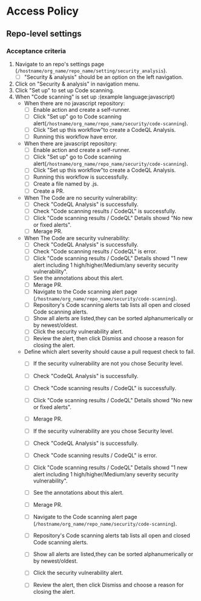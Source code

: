 
# Access Policy

## Repo-level settings

### Acceptance criteria

1. Navigate to an repo's settings page (`/hostname/org_name/repo_name/setting/security_analysis`).
    - [ ] "Security & analysis" should be an option on the left navigation.
1. Click on "Security & analysis" in navigation menu.
1. Click "Set up" to set up Code scanning.
1. When "Code scanning" is set up :(example language:javascript)
    - When there are no javascript repository:
      - [ ] Enable action and create a self-runner.
      - [ ] Click "Set up" go to Code scanning alert(`/hostname/org_name/repo_name/security/code-scanning`).
      - [ ] Click "Set up this workflow"to create a CodeQL Analysis.
      - [ ] Running this workflow have error. 
    - When there are javascript repository:
      - [ ] Enable action and create a self-runner.
      - [ ] Click "Set up" go to Code scanning alert(`/hostname/org_name/repo_name/security/code-scanning`).
      - [ ] Click "Set up this workflow"to create a CodeQL Analysis.
      - [ ] Running this workflow is successfully.
      - [ ] Create a file named by .js.
      - [ ] Create a PR.
    - When The Code are no security vulnerability:
      - [ ] Check "CodeQL Analysis" is successfully.
      - [ ] Check "Code scanning results / CodeQL" is successfully.
      - [ ] Click "Code scanning results / CodeQL" Details showd "No new or fixed alerts".
      - [ ] Merage PR.
    - When The Code are security vulnerability:
      - [ ] Check "CodeQL Analysis" is successfully.
      - [ ] Check "Code scanning results / CodeQL" is error.
      - [ ] Click "Code scanning results / CodeQL" Details showd "1 new alert including 1 high/higher/Medium/any severity security vulnerability".
      - [ ] See the annotations about this alert.
      - [ ] Merage PR.
      - [ ] Navigate to the Code scanning alert page (`/hostname/org_name/repo_name/security/code-scanning`).
      - [ ] Repository's Code scanning alerts tab lists all open and closed Code scanning alerts.
      - [ ] Show all alerts are listed,they can be sorted alphanumerically or by newest/oldest.
      - [ ] Click the security vulnerability alert.
      - [ ] Review the alert, then click Dismiss and choose a reason for closing the alert.
    - Define which alert severity should cause a pull request check to fail.
      - [ ] If the security vulnerability are not you chose Security level.
       - [ ] Check "CodeQL Analysis" is successfully.
       - [ ] Check "Code scanning results / CodeQL" is successfully.
       - [ ] Click "Code scanning results / CodeQL" Details showd "No new or fixed alerts".
       - [ ] Merage PR.
      - [ ] If the security vulnerability are you chose Security level.
       - [ ] Check "CodeQL Analysis" is successfully.
       - [ ] Check "Code scanning results / CodeQL" is error.
       - [ ] Click "Code scanning results / CodeQL" Details showd "1 new alert including 1 high/higher/Medium/any severity security vulnerability".
       - [ ] See the annotations about this alert.
       - [ ] Merage PR.
       - [ ] Navigate to the Code scanning alert page (`/hostname/org_name/repo_name/security/code-scanning`).
       - [ ] Repository's Code scanning alerts tab lists all open and closed Code scanning alerts.
       - [ ] Show all alerts are listed,they can be sorted alphanumerically or by newest/oldest.
       - [ ] Click the security vulnerability alert.
       - [ ] Review the alert, then click Dismiss and choose a reason for closing the alert.
      

      
